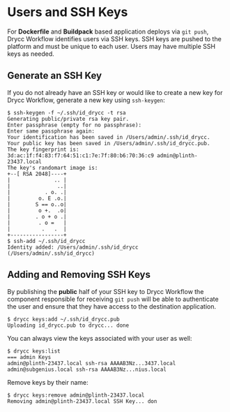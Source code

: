 # Users and SSH Keys

For **Dockerfile** and **Buildpack** based application deploys via `git push`, Drycc Workflow identifies users via SSH
keys. SSH keys are pushed to the platform and must be unique to each user. Users may have multiple SSH keys as needed.

## Generate an SSH Key

If you do not already have an SSH key or would like to create a new key for Drycc Workflow, generate a new key using
`ssh-keygen`:

```
$ ssh-keygen -f ~/.ssh/id_drycc -t rsa
Generating public/private rsa key pair.
Enter passphrase (empty for no passphrase):
Enter same passphrase again:
Your identification has been saved in /Users/admin/.ssh/id_drycc.
Your public key has been saved in /Users/admin/.ssh/id_drycc.pub.
The key fingerprint is:
3d:ac:1f:f4:83:f7:64:51:c1:7e:7f:80:b6:70:36:c9 admin@plinth-23437.local
The key's randomart image is:
+--[ RSA 2048]----+
|              .. |
|               ..|
|           . o. .|
|         o. E .o.|
|        S == o..o|
|         o +.  .o|
|        . o + o .|
|         . o =   |
|          .   .  |
+-----------------+
$ ssh-add ~/.ssh/id_drycc
Identity added: /Users/admin/.ssh/id_drycc (/Users/admin/.ssh/id_drycc)
```

## Adding and Removing SSH Keys

By publishing the **public** half of your SSH key to Drycc Workflow the component responsible for receiving `git push`
will be able to authenticate the user and ensure that they have access to the destination application.

```
$ drycc keys:add ~/.ssh/id_drycc.pub
Uploading id_drycc.pub to drycc... done
```

You can always view the keys associated with your user as well:

```
$ drycc keys:list
=== admin Keys
admin@plinth-23437.local ssh-rsa AAAAB3Nz...3437.local
admin@subgenius.local ssh-rsa AAAAB3Nz...nius.local
```

Remove keys by their name:
```
$ drycc keys:remove admin@plinth-23437.local
Removing admin@plinth-23437.local SSH Key... don
```
